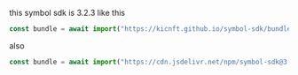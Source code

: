 
this symbol sdk is 3.2.3
like this 
```js
const bundle = await import("https://kicnft.github.io/symbol-sdk/bundle.web.js");
```

also 

```js
const bundle = await import("https://cdn.jsdelivr.net/npm/symbol-sdk@3.2.3/dist/bundle.web.js");
```
